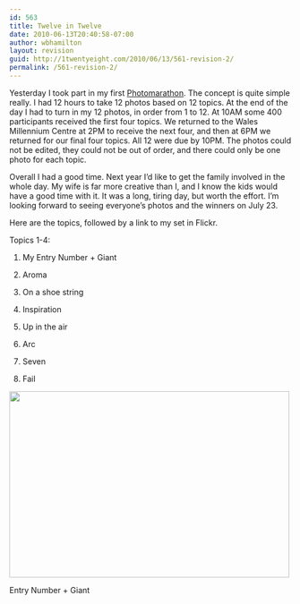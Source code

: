 ```yaml
---
id: 563
title: Twelve in Twelve
date: 2010-06-13T20:40:58-07:00
author: wbhamilton
layout: revision
guid: http://1twentyeight.com/2010/06/13/561-revision-2/
permalink: /561-revision-2/
---
```

Yesterday I took part in my first [Photomarathon](http://www.photomarathon.co.uk). The concept is quite simple really. I had 12 hours to take 12 photos based on 12 topics. At the end of the day I had to turn in my 12 photos, in order from 1 to 12. At 10AM some 400 participants received the first four topics. We returned to the Wales Millennium Centre at 2PM to receive the next four, and then at 6PM we returned for our final four topics. All 12 were due by 10PM. The photos could not be edited, they could not be out of order, and there could only be one photo for each topic.

Overall I had a good time. Next year I&#8217;d like to get the family involved in the whole day. My wife is far more creative than I, and I know the kids would have a good time with it. It was a long, tiring day, but worth the effort. I&#8217;m looking forward to seeing everyone&#8217;s photos and the winners on July 23.

Here are the topics, followed by a link to my set in Flickr.

Topics 1-4:

  1. My Entry Number + Giant
  2. Aroma
  3. On a shoe string
  4. Inspiration

  1. Up in the air
  2. Arc
  3. Seven
  4. Fail

<div style="width: 510px" class="wp-caption alignnone">
  <a href="http://www.flickr.com/photos/thehuddle/4694610294/"><img title="456" src="http://farm2.static.flickr.com/1296/4694610294_d961b706ac.jpg" alt="" width="500" height="333" /></a>
  
  <p class="wp-caption-text">
    Entry Number + Giant
  </p>
</div>